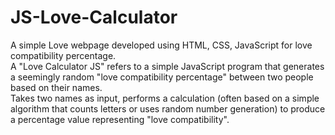# JS-Love-Calculator
A simple Love webpage developed using HTML, CSS, JavaScript for love compatibility percentage.<br>
A "Love Calculator JS" refers to a simple JavaScript program that generates a seemingly random "love compatibility percentage" between two people based on their names.<br>
Takes two names as input, performs a calculation (often based on a simple algorithm that counts letters or uses random number generation) to produce a percentage value representing "love compatibility".
